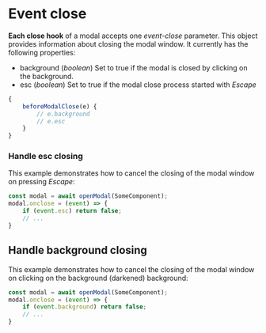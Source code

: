# Event close
**Each close hook** of a modal accepts one *event-close* parameter. This object provides information about
closing the modal window. It currently has the following properties:
- background (*boolean*) Set to true if the modal is closed by clicking on the background.
- esc (*boolean*) Set to true if the modal close process started with *Escape*

```ts
{
    beforeModalClose(e) {
        // e.background
        // e.esc
    }
}
```

### Handle esc closing
This example demonstrates how to cancel the closing of the modal window on pressing *Escape*:
```ts
const modal = await openModal(SomeComponent);
modal.onclose = (event) => {
    if (event.esc) return false;
    // ...
}
```

## Handle background closing
This example demonstrates how to cancel the closing of the modal window on clicking on the background (darkened) background:
```ts
const modal = await openModal(SomeComponent);
modal.onclose = (event) => {
    if (event.background) return false;
    // ...
}
```
